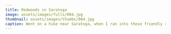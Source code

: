 ```yaml
---
title: Redwoods in Saratoga
image: assets/images/fulls/004.jpg
thumbnail: assets/images/thumbs/004.jpg
caption: Went on a hike near Saratoga, when I ran into these friendly redwood trees!
---
```

